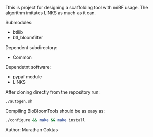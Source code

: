 Tthis is project for designing a scaffolding tool with miBF usage. The algorithm imitates LINKS as much as it can.

Submodules:
  * btllib
  * btl_bloomfilter

Dependent subdirectory:
  * Common

Dependetnt software:
  * pypaf module
  * LINKS

After cloning directly from the repository run:
```bash
./autogen.sh
```
Compiling BioBloomTools should be as easy as:
```bash
./configure && make && make install
```
Author: Murathan Goktas
